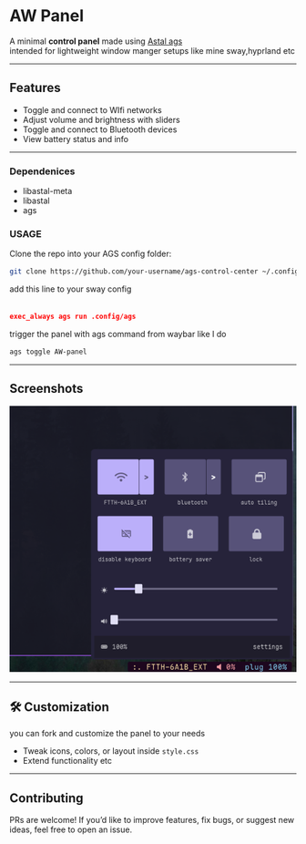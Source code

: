 # AW Panel

A minimal **control panel** made using [Astal ags](https://github.com/Aylur/ags)  
intended for lightweight window manger setups like mine sway,hyprland etc


---

##  Features
- Toggle and connect to WIfi networks
- Adjust volume and brightness with sliders  
-  Toggle and connect to Bluetooth devices  
-  View battery status and info  

---

### Dependenices
- libastal-meta 
- libastal
- ags

### USAGE
Clone the repo into your AGS config folder:
```bash
git clone https://github.com/your-username/ags-control-center ~/.config/ags/widgets/control-center
````

add this line to your sway config 

```json

exec_always ags run .config/ags

```

trigger the panel with ags command from waybar like I do 

```bash
ags toggle AW-panel
```

---

##  Screenshots


<p align="center">
  <img src="screen.png" width="600" />
</p>

---

## 🛠 Customization

you can fork and customize the panel to your needs 

* Tweak icons, colors, or layout inside `style.css`
* Extend functionality etc 
---

## Contributing

PRs are welcome! If you’d like to improve features, fix bugs, or suggest new ideas, feel free to open an issue.

